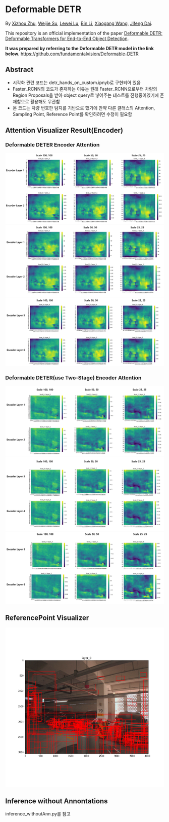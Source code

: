 # Deformable DETR

By [Xizhou Zhu](https://scholar.google.com/citations?user=02RXI00AAAAJ),  [Weijie Su](https://www.weijiesu.com/),  [Lewei Lu](https://www.linkedin.com/in/lewei-lu-94015977/), [Bin Li](http://staff.ustc.edu.cn/~binli/), [Xiaogang Wang](http://www.ee.cuhk.edu.hk/~xgwang/), [Jifeng Dai](https://jifengdai.org/).

This repository is an official implementation of the paper [Deformable DETR: Deformable Transformers for End-to-End Object Detection](https://arxiv.org/abs/2010.04159).

**It was prepared by referring to the Deformable DETR model in the link below.**
https://github.com/fundamentalvision/Deformable-DETR

## Abstract 
- 시각화 관련 코드는 detr_hands_on_custom.ipnyb로 구현되어 있음
- Faster_RCNN의 코드가 존재하는 이유는 원래 Faster_RCNN으로부터 차량의 Region Proposals을 받아 object query로 넣어주는 테스트를 진행중이였기에 존재함으로 활용해도 무관함  
- 본 코드는 차량 번호판 탐지를 기반으로 했기에 만약 다른 클래스의 Attention, Sampling Point, Reference Point를 확인하려면 수정이 필요함

## Attention Visualizer Result(Encoder)
### Deformable DETER Encoder Attention
![Attention_1_2](./figs/Attention_1_2.png)
![Attention_3_4](./figs/Attention_3_4.png)
![Attention_5_6](./figs/Attention_5_6.png)

### Deformable DETER(use Two-Stage) Encoder Attention
![Attention__two_stage_1_2](./figs/Attention__two_stage_1_2.png)
![Attention__two_stage_3_4](./figs/Attention__two_stage_3_4.png)
![Attention__two_stage_5_6](./figs/Attention__two_stage_5_6.png)

## ReferencePoint Visualizer 
![decoder_refer](./figs/decoder_refer.gif)  

## Inference without Annontations
inference_withoutAnn.py를 참고